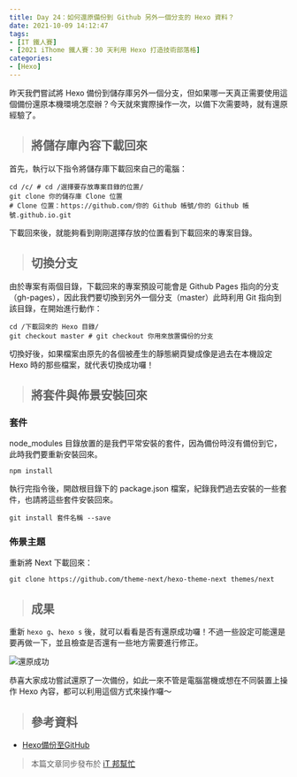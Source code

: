 ```yaml
---
title: Day 24：如何還原備份到 Github 另外一個分支的 Hexo 資料？
date: 2021-10-09 14:12:47
tags:
- [IT 鐵人賽]
- [2021 iThome 鐵人賽：30 天利用 Hexo 打造技術部落格]
categories:
- [Hexo]
---
```


昨天我們嘗試將 Hexo 備份到儲存庫另外一個分支，但如果哪一天真正需要使用這個備份還原本機環境怎麼辦？今天就來實際操作一次，以備下次需要時，就有還原經驗了。

<!-- more -->

> ## 將儲存庫內容下載回來

首先，執行以下指令將儲存庫下載回來自己的電腦：

``` shell
cd /c/ # cd /選擇要存放專案目錄的位置/
git clone 你的儲存庫 Clone 位置
# Clone 位置：https://github.com/你的 Github 帳號/你的 Github 帳號.github.io.git
```

下載回來後，就能夠看到剛剛選擇存放的位置看到下載回來的專案目錄。

> ## 切換分支

由於專案有兩個目錄，下載回來的專案預設可能會是 Github Pages 指向的分支（gh-pages），因此我們要切換到另外一個分支（master）此時利用 Git 指向到該目錄，在開始進行動作：

``` shell
cd /下載回來的 Hexo 目錄/
git checkout master # git checkout 你用來放置備份的分支
```

切換好後，如果檔案由原先的各個被產生的靜態網頁變成像是過去在本機設定 Hexo 時的那些檔案，就代表切換成功囉！

> ## 將套件與佈景安裝回來

### 套件

node_modules 目錄放置的是我們平常安裝的套件，因為備份時沒有備份到它，此時我們要重新安裝回來。

``` shell
npm install
```

執行完指令後，開啟根目錄下的 package.json 檔案，紀錄我們過去安裝的一些套件，也請將這些套件安裝回來。

``` shell
git install 套件名稱 --save
```

### 佈景主題

重新將 Next 下載回來：

``` shell
git clone https://github.com/theme-next/hexo-theme-next themes/next
```

> ## 成果

重新 `hexo g`、`hexo s` 後，就可以看看是否有還原成功囉！不過一些設定可能還是要再做一下，並且檢查是否還有一些地方需要進行修正。

![還原成功](https://i.imgur.com/d6BDbUu.png)

恭喜大家成功嘗試還原了一次備份，如此一來不管是電腦當機或想在不同裝置上操作 Hexo 內容，都可以利用這個方式來操作囉～

> ## 參考資料

* [Hexo備份至GitHub](https://www.dazhuanlan.com/imdq/topics/965923)

> 本篇文章同步發布於 [iT 邦幫忙](https://ithelp.ithome.com.tw/articles/10279635)